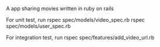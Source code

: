 A app sharing movies written in ruby on rails

For unit test, run
rspec spec/models/video_spec.rb
rspec spec/models/user_spec.rb

For integration test, run
rspec spec/features/add_video_url.rb
